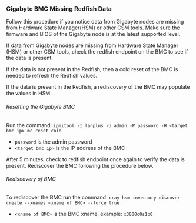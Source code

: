### Gigabyte BMC Missing Redfish Data

Follow this procedure if you notice data from Gigabyte nodes are missing from Hardware State Manager(HSM) or other CSM tools.
Make sure the firmware and BIOS of the Gigabyte node is at the latest supported level.

If data from Gigabyte nodes are missing from Hardware State Manager (HSM) or other CSM tools, check the redfish endpoint on the BMC to see if the data is present.

If the data is not present in the Redfish, then a cold reset of the BMC is needed to refresh the Redfish values.

If the data is present in the Redfish, a rediscovery of the BMC may populate the values in HSM.

###### Resetting the Gigabyte BMC

Run the command: `ipmitool -I lanplus -U admin -P password -H <target bmc ip> mc reset cold`
* `password` is the admin password
* `<target bmc ip>` is the IP address of the BMC

After 5 minutes, check to redfish endpoint once again to verify the data is present.
Rediscover the BMC following the procedure below.

###### Rediscovery of BMC

To rediscover the BMC run the command: `cray hsm inventory discover create --xnames <xname of BMC> --force true`
* `<xname of BMC>` is the BMC xname, example: `x3000c0s1b0`
